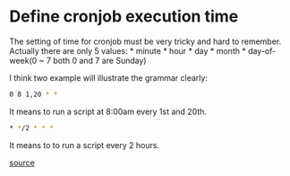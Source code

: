 # Define cronjob execution time

The setting of time for cronjob must be very tricky and hard to remember. Actually there are only 5 values:
	* minute
	* hour
	* day
	* month
	* day-of-week(0 ~ 7 both 0 and 7 are Sunday)

I think two example will illustrate the grammar clearly:

```bash
0 8 1,20 * *
```
It means to run a script at 8:00am every 1st and 20th.

```bash
* */2 * * * 
```
It means to to run a script every 2 hours.

[source](http://www.thesitewizard.com/general/set-cron-job.shtml)